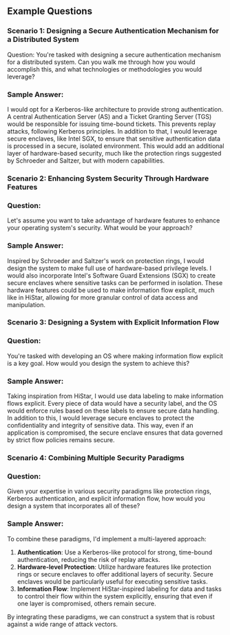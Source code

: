 ## Example Questions

### Scenario 1: Designing a Secure Authentication Mechanism for a Distributed System

Question:
You're tasked with designing a secure authentication mechanism for a distributed system. Can you walk me through how you would accomplish this, and what technologies or methodologies you would leverage?

### Sample Answer:

I would opt for a Kerberos-like architecture to provide strong authentication. A central Authentication Server (AS) and a Ticket Granting Server (TGS) would be responsible for issuing time-bound tickets. This prevents replay attacks, following Kerberos principles. In addition to that, I would leverage secure enclaves, like Intel SGX, to ensure that sensitive authentication data is processed in a secure, isolated environment. This would add an additional layer of hardware-based security, much like the protection rings suggested by Schroeder and Saltzer, but with modern capabilities.

### Scenario 2: Enhancing System Security Through Hardware Features

### Question:

Let's assume you want to take advantage of hardware features to enhance your operating system's security. What would be your approach?

### Sample Answer:

Inspired by Schroeder and Saltzer's work on protection rings, I would design the system to make full use of hardware-based privilege levels. I would also incorporate Intel's Software Guard Extensions (SGX) to create secure enclaves where sensitive tasks can be performed in isolation. These hardware features could be used to make information flow explicit, much like in HiStar, allowing for more granular control of data access and manipulation.

### Scenario 3: Designing a System with Explicit Information Flow

### Question:

You're tasked with developing an OS where making information flow explicit is a key goal. How would you design the system to achieve this?

### Sample Answer:

Taking inspiration from HiStar, I would use data labeling to make information flows explicit. Every piece of data would have a security label, and the OS would enforce rules based on these labels to ensure secure data handling. In addition to this, I would leverage secure enclaves to protect the confidentiality and integrity of sensitive data. This way, even if an application is compromised, the secure enclave ensures that data governed by strict flow policies remains secure.

### Scenario 4: Combining Multiple Security Paradigms

### Question:

Given your expertise in various security paradigms like protection rings, Kerberos authentication, and explicit information flow, how would you design a system that incorporates all of these?

### Sample Answer:

To combine these paradigms, I'd implement a multi-layered approach:

1. **Authentication**: Use a Kerberos-like protocol for strong, time-bound authentication, reducing the risk of replay attacks.
2. **Hardware-level Protection**: Utilize hardware features like protection rings or secure enclaves to offer additional layers of security. Secure enclaves would be particularly useful for executing sensitive tasks.
3. **Information Flow**: Implement HiStar-inspired labeling for data and tasks to control their flow within the system explicitly, ensuring that even if one layer is compromised, others remain secure.

By integrating these paradigms, we can construct a system that is robust against a wide range of attack vectors.
